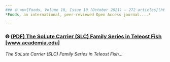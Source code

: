 ```yaml
---
### 🌐 <u>[Foods, Volume 10, Issue 10 (October 2021) – 272 articles](https://www.mdpi.com/2304-8158/10/10)</u> [www.mdpi.com]
*Foods, an international, peer-reviewed Open Access journal....*

---
```

### 🌐 <u>[(PDF) The SoLute Carrier (SLC) Family Series in Teleost Fish](https://www.academia.edu/21496067/The_SoLute_Carrier_SLC_Family_Series_in_Teleost_Fish)</u> [www.academia.edu]
*The SoLute Carrier (SLC) Family Series in Teleost Fish...*

